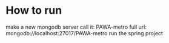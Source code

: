 # How to run
make a new mongodb server
  call it: PAWA-metro
  full url: mongodb://localhost:27017/PAWA-metro
run the spring project
